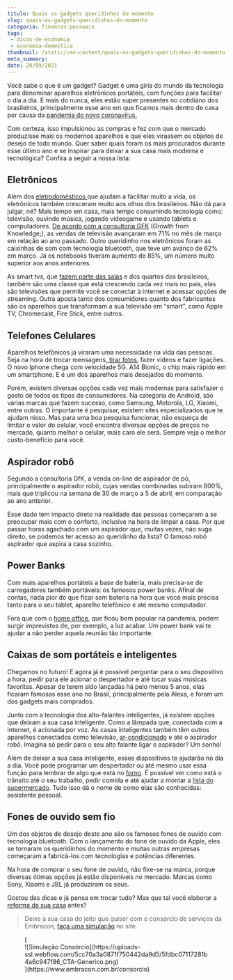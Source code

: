 ```yaml
---
titulo: Quais os gadgets queridinhos do momento
slug: quais-os-gadgets-queridinhos-do-momento
categoria: financas-pessoais
tags:
 - dicas-de-economia
 - economia-domestica
thumbnail: /static/cms-content/quais-os-gadgets-queridinhos-do-momento.jpg
meta_summary: 
date: 28/09/2021
---
```

Você sabe o que é um gadget? Gadget é uma gíria do mundo da tecnologia para denominar aparelhos eletrônicos portáteis, com funções para facilitar o dia a dia. E mais do nunca, eles estão super presentes no cotidiano dos brasileiros, principalmente esse ano em que ficamos mais dentro de casa por causa da [pandemia do novo coronavírus.](https://www.embracon.com.br/blog/habitos-de-consumo-antes-durante-e-pos-pandemia)

Com certeza, isso impulsionou as compras e fez com que o mercado produzisse mais os modernos aparelhos e que eles virassem os objetos de desejo de todo mundo. Quer saber quais foram os mais procurados durante esse último ano e se inspirar para deixar a sua casa mais moderna e tecnológica? Confira a seguir a nossa lista:

Eletrônicos
-----------

Além dos [eletrodomésticos ](https://www.embracon.com.br/blog/descubra-quais-foram-os-eletrodomesticos-queridinhos-da-quarentena)que ajudam a facilitar muito a vida, os eletrônicos também cresceram muito aos olhos dos brasileiros. Não dá para julgar, né? Mais tempo em casa, mais tempo consumindo tecnologia como: televisão, ouvindo música, jogando videogame e usando tablets e computadores. [De acordo com a consultoria GFK](https://oglobo.globo.com/economia/quarentena-eleva-venda-de-eletroeletronicos-em-ate-71-diz-consultoria-24379432) (Growth from Knowledge;), as vendas de televisão avançaram em 71% no mês de março em relação ao ano passado. Outro queridinho nos eletrônicos foram as caixinhas de som com tecnologia bluetooth, que teve um avanço de 62% em março. Já os notebooks tiveram aumento de 85%, um número muito superior aos anos anteriores.

As smart tvs, que [fazem parte das salas](https://www.embracon.com.br/blog/5-dicas-de-decoracao-de-sala-para-voce-fazer-hoje) e dos quartos dos brasileiros, também são uma classe que está crescendo cada vez mais no país, elas são televisões que permite você se conectar à internet e acessar opções de streaming. Outra aposta tanto dos consumidores quanto dos fabricantes são os aparelhos que transformam a sua televisão em “smart”, como Apple TV, Chromecast, Fire Stick, entre outros.

Telefones Celulares
-------------------

Aparelhos telefônicos já viraram uma necessidade na vida das pessoas. Seja na hora de trocar mensagens,[ tirar fotos](https://www.embracon.com.br/blog/curso-de-fotografia-como-funciona-e-por-que-investir), fazer vídeos e fazer ligações. O novo Iphone chega com velocidade 5G. A14 Bionic, o chip mais rápido em um smartphone. E é um dos aparelhos mais desejados do momento.

Porém, existem diversas opções cada vez mais modernas para satisfazer o gosto de todos os tipos de consumidores. Na categoria de Android, são várias marcas que fazem sucesso, como Samsung, Motorola, LG, Xiaomi, entre outras. O importante é pesquisar, existem sites especializados que te ajudam nisso. Mas para uma boa pesquisa funcionar, não esqueça de limitar o valor do celular, você encontra diversas opções de preços no mercado, quanto melhor o celular, mais caro ele será. Sempre veja o melhor custo-benefício para você.

Aspirador robô
--------------

Segundo a consultoria GfK, a venda on-line de aspirador de pó, principalmente o aspirador robô, cujas vendas combinadas subiram 800%, mais que triplicou na semana de 30 de março a 5 de abril, em comparação ao ano anterior.

Esse dado tem impacto direto na realidade das pessoas começarem a se preocupar mais com o conforto, inclusive na hora de limpar a casa. Por que passar horas agachado com um aspirador que, muitas vezes, não suga direito, se podemos ter acesso ao queridinho da lista? O famoso robô aspirador que aspira a casa sozinho.

Power Banks
-----------

Com mais aparelhos portáteis a base de bateria, mais precisa-se de carregadores também portáveis: os famosos power banks. Afinal de contas, nada pior do que ficar sem bateria na hora que você mais precisa tanto para o seu tablet, aparelho telefônico e até mesmo computador.

Fora que com o [home office](https://www.embracon.com.br/blog/home-office-5-dicas-para-manter-o-cantinho-de-trabalho-organizado), que ficou bem popular na pandemia, podem surgir imprevistos de, por exemplo, a luz acabar. Um power bank vai te ajudar a não perder aquela reunião tão importante.

Caixas de som portáteis e inteligentes
--------------------------------------

Chegamos no futuro! E agora já é possível perguntar para o seu dispositivo a hora, pedir para ele acionar o despertador e até tocar suas músicas favoritas. Apesar de terem sido lançadas há pelo menos 5 anos, elas ficaram famosas esse ano no Brasil, principalmente pela Alexa, e foram um dos gadgets mais comprados.

Junto com a tecnologia dos alto-falantes inteligentes, já existem opções que deixam a sua casa inteligente. Como a lâmpada que, conectada com a internet, é acionada por voz. As casas inteligentes também têm outros aparelhos conectados como televisão, [ar-condicionado](https://www.embracon.com.br/blog/descubra-qual-o-ar-condicionado-mais-apropriado-para-cada-casa) e até o aspirador robô. Imagina só pedir para o seu alto falante ligar o aspirador? Um sonho!

Além de deixar a sua casa inteligente, esses dispositivos te ajudarão no dia a dia. Você pode programar um despertador ou até mesmo usar essa função para lembrar de algo que está no [forno](https://www.embracon.com.br/blog/como-ter-uma-cozinha-funcional-em-casa). É possível ver como está o trânsito até o seu trabalho, pedir comida e até ajudar a montar a [lista do supermercado](https://www.embracon.com.br/blog/10-importantes-dicas-para-economizar-nas-compras-de-casa). Tudo isso dá o nome de como elas são conhecidas: assistente pessoal.

Fones de ouvido sem fio
-----------------------

Um dos objetos de desejo deste ano são os famosos fones de ouvido com tecnologia bluetooth. Com o lançamento do fone de ouvido da Apple, eles se tornaram os queridinhos do momento e muitas outras empresas começaram a fabricá-los com tecnologias e potências diferentes.

Na hora de comprar o seu fone de ouvido, não fixe-se na marca, porque diversas ótimas opções já estão disponíveis no mercado. Marcas como Sony, Xiaomi e JBL já produziram os seus.

Gostou das dicas e já pensa em trocar tudo? Mas que tal você elaborar a[ reforma da sua casa](https://www.embracon.com.br/blog/consorcio-reforma-embracon-por-que-e-uma-boa-opcao) antes?

> Deixe a sua casa do jeito que quiser com o consórcio de serviços da Embracon, [faça uma simulação](https://www.embracon.com.br/consorcio) no site.

<figure class="w-richtext-figure-type-image w-richtext-align-center">[<div>![Simulação Consórcio](https://uploads-ssl.webflow.com/5cc70a3a0871f750442da9d5/5fdbc07117281b4a6c947f86_CTA-Generico.png)</div>](https://www.embracon.com.br/consorcio)</figure>
